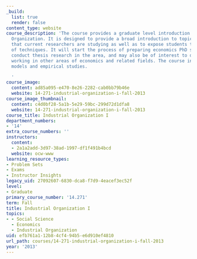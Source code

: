 ```yaml
---
_build:
  list: true
  render: false
content_type: website
course_description: 'The course provides a graduate level introduction to Industrial
  Organization. It is designed to provide a broad introduction to topics and industries
  that current researchers are studying as well as to expose students to a wide variety
  of techniques. It will start the process of preparing economics PhD students to
  conduct thesis research in the area, and may also be of interest to doctoral students
  working in other areas of economics and related fields. The course integrates theoretical
  models and empirical studies.

  '
course_image:
  content: ad85a095-e470-8e26-2282-cab0bb79b46e
  website: 14-271-industrial-organization-i-fall-2013
course_image_thumbnail:
  content: c4d0bf28-5a1b-5e29-59bc-299d72d1dfa8
  website: 14-271-industrial-organization-i-fall-2013
course_title: Industrial Organization I
department_numbers:
- '14'
extra_course_numbers: ''
instructors:
  content:
  - 2a1a2add-3d97-38ad-1997-df1f491b4bcd
  website: ocw-www
learning_resource_types:
- Problem Sets
- Exams
- Instructor Insights
legacy_uid: 27092607-6830-dca8-f7d9-4eacef3ec52f
level:
- Graduate
primary_course_number: '14.271'
term: Fall
title: Industrial Organization I
topics:
- - Social Science
  - Economics
  - Industrial Organization
uid: efb761a1-12b8-4cf4-94b5-e6d910ef4810
url_path: courses/14-271-industrial-organization-i-fall-2013
year: '2013'
---
```

